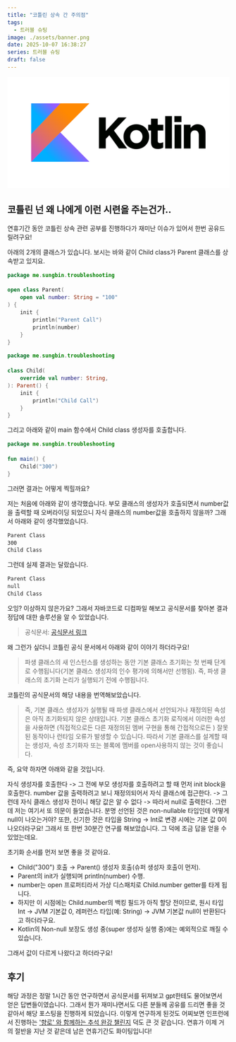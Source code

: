```yaml
---
title: "코틀린 상속 간 주의점"
tags:
  - 트러블 슈팅
image: ./assets/banner.png
date: 2025-10-07 16:38:27
series: 트러블 슈팅
draft: false
---
```


![banner](./assets/banner.png)

## 코틀린 넌 왜 나에게 이런 시련을 주는건가..

연휴기간 동안 코틀린 상속 관련 공부를 진행하다가 재미난 이슈가 있어서 한번 공유드릴려구요!

아래의 2개의 클래스가 있습니다. 보시는 바와 같이 Child class가 Parent 클래스를 상속받고 있지요.

``` kotlin
package me.sungbin.troubleshooting

open class Parent(
    open val number: String = "100"
) {
    init {
        println("Parent Call")
        println(number)
    }
}
```

``` kotlin
package me.sungbin.troubleshooting

class Child(
    override val number: String,
): Parent() {
    init {
        println("Child Call")
    }
}
```

그리고 아래와 같이 main 함수에서 Child class 생성자를 호출합니다.

``` kotlin
package me.sungbin.troubleshooting

fun main() {
    Child("300")
}
```

그러면 결과는 어떻게 찍힐까요?

저는 처음에 아래와 같이 생각했습니다. 부모 클래스의 생성자가 호출되면서 number값을 출력할 때 오버라이딩 되었으니 자식 클래스의 number값을 호출하지 않을까? 그래서 아래와 같이 생각했었습니다.

``` bash
Parent Class
300
Child Class
```

그런데 실제 결과는 달랐습니다.

``` bash
Parent Class
null
Child Class
```

오잉? 이상하지 않은가요? 그래서 자바코드로 디컴파일 해보고 공식문서를 찾아본 결과 정답에 대한 솔루션을 알 수 있었습니다.

> 공식문서: [공식문서 링크](https://kotlinlang.org/docs/inheritance.html#derived-class-initialization-order)

왜 그런가 싶더니 코틀린 공식 문서에서 아래와 같이 이야기 하더라구요!

> 파생 클래스의 새 인스턴스를 생성하는 동안 기본 클래스 초기화는 첫 번째 단계로 수행됩니다(기본 클래스 생성자의 인수 평가에 의해서만 선행됨). 즉, 파생 클래스의 초기화 논리가 실행되기 전에 수행됩니다.

코틀린의 공식문서의 해당 내용을 번역해보았습니다.

> 즉, 기본 클래스 생성자가 실행될 때 파생 클래스에서 선언되거나 재정의된 속성은 아직 초기화되지 않은 상태입니다. 기본 클래스 초기화 로직에서 이러한 속성을 사용하면 (직접적으로든 다른 재정의된 멤버 구현을 통해 간접적으로든 ) 잘못된 동작이나 런타임 오류가 발생할 수 있습니다. 따라서 기본 클래스를 설계할 때는 생성자, 속성 초기화자 또는 블록에 멤버를 open사용하지 않는 것이 좋습니다.

즉, 요약 하자면 아래와 같을 것입니다.

자식 생성자를 호출한다 -> 그 전에 부모 생성자를 호출하려고 할 때 먼저 init block을 호출한다. number 값을 출력하려고 보니 재정의되어서 자식 클래스에 접근한다. -> 그런데 자식 클래스 생성자 전이니 해당 값은 알 수 없다 -> 따라서 null로 출력한다. 그런데 저는 여기서 또 의문이 들었습니다. 분명 선언된 것은 non-nullable 타입인데 어떻게 null이 나오는거야? 또한, 신기한 것은 타입을 String -> Int로 변경 시에는 기본 값 0이 나오더라구요! 그래서 또 한번 30분간 연구를 해보았습니다. 그 덕에 조금 답을 얻을 수 있었는데요.

초기화 순서를 먼저 보면 좋을 것 같아요.

- Child("300") 호출 → Parent() 생성자 호출(슈퍼 생성자 호출이 먼저).
- Parent의 init가 실행되며 println(number) 수행.
- number는 open 프로퍼티라서 가상 디스패치로 Child.number getter를 타게 됩니다.
- 하지만 이 시점에는 Child.number의 백킹 필드가 아직 할당 전이므로, 원시 타입 Int → JVM 기본값 0, 레퍼런스 타입(예: String) → JVM 기본값 null이 반환된다고 하더라구요.
- Kotlin의 Non-null 보장도 생성 중(super 생성자 실행 중)에는 예외적으로 깨질 수 있습니다.

그래서 값이 다르게 나왔다고 하더라구요!

## 후기

해당 과정은 정말 1시간 동안 연구하면서 공식문서를 뒤져보고 gpt한테도 물어보면서 얻은 답변들이였습니다. 그래서 뭔가 재미나면서도 다른 분들께 공유를 드리면 좋을 것 같아서 해당 포스팅을 진행하게 되었습니다. 이렇게 연구하게 된것도 어찌보면 인프런에서 진행하는 ['향로' 와 함께하는 추석 완강 챌린지](https://inf.run/RAWqi) 덕도 큰 것 같습니다. 연휴가 이제 거의 절반을 지난 것 같은데 남은 연휴기간도 화이팅입니다!